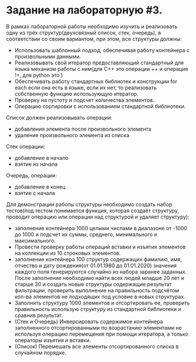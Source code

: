 Задание на лабораторную #3.
============

В рамках лабораторной работы необходимо изучить и реализовать одну из трёх структур(двухсвязный список, стек, очередь), в соответствии со своим вариантом, при этом, все структуры должны:  
- Использовать шаблонный подход, обеспечивая работу контейнера с произвольными данными.
- Реализовывать свой итератор предоставляющий стандартный для языка механизм работы с ним(для С++ это операции ++ и операция !=, для python это )
- Обеспечивать работу стандартных  библиотек и конструкции for each если она есть в языке, если их нет, то реализовать собственную функцию использующую итератор.
- Проверку на пустоту и подсчет количества элементов.
- Операцию сортировки с использованием стандартной библиотеки.

Список должен реализовывать операции:
- добавления элемента после произвольного элемента
- удаление произвольного элемента из списка
  
Стек операции:
- добавление в начало
- взятие из начала

Очередь, операции:
- добавление в конец
- взятие с начала

Для демонстрации работы структуры необходимо создать набор тестов(под тестом понимается функция, которая создаёт структуру, проводит операцию или операции над структурой и удаляет структуру):
- заполнение контейнера 1000 целыми числами в диапазоне от -1000 до 1000 и подсчет их суммы, среднего, минимального и максимального.
- Провести проверку работы операций вставки и изъятия элементов на коллекции из 10 строковых элементов.
- заполнение контейнера 100 структур содержащих фамилию, имя, отчество и дату рождения(от 01.01.1980 до 01.01.2020) значения каждого поля генерируются случайно из набора заранее заданных. После заполнение необходимо найти всех людей младше 20 лет и старше 30 и создать новые структуры содержащие результат фильтрации, проверить выполнение на правильность подсчётом кол-ва элементов не подходящих под условие в новых структурах.
- Заполнить структуру 1000 элементов и отсортировать ее, проверить правильность использую структуру из стандартной библиотеки и сравнив результат.
- (Стек и Очередь) Инверсировать содержимое контейнера заполненного отсортированными по возрастанию элементами не используя операцию перемещения при помощи итератора, а только операторы изъятия и вставки. 
- (Список) Перемешать все элементы отсортированного списка в случайном порядке.
